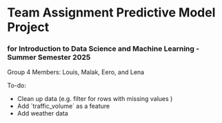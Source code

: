 # Team Assignment Predictive Model Project
### for Introduction to Data Science and Machine Learning - Summer Semester 2025

Group 4
Members: Louis, Malak, Eero, and Lena

To-do:
- Clean up data (e.g. filter for rows with missing values )
- Add ´traffic_volume´ as a feature
- Add weather data